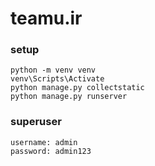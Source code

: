 # teamu.ir
### setup
```
python -m venv venv
venv\Scripts\Activate
python manage.py collectstatic
python manage.py runserver
```

### superuser
```
username: admin
password: admin123
```
